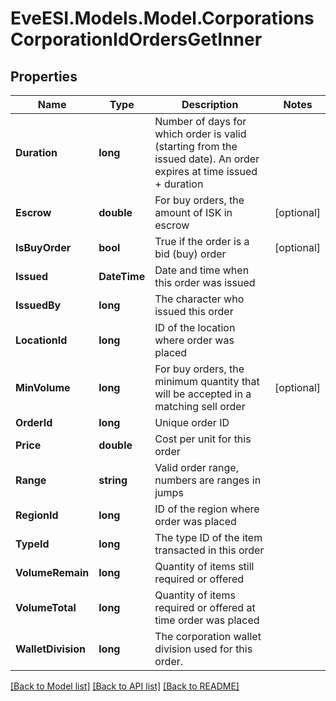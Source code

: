 # EveESI.Models.Model.CorporationsCorporationIdOrdersGetInner

## Properties

Name | Type | Description | Notes
------------ | ------------- | ------------- | -------------
**Duration** | **long** | Number of days for which order is valid (starting from the issued date). An order expires at time issued + duration | 
**Escrow** | **double** | For buy orders, the amount of ISK in escrow | [optional] 
**IsBuyOrder** | **bool** | True if the order is a bid (buy) order | [optional] 
**Issued** | **DateTime** | Date and time when this order was issued | 
**IssuedBy** | **long** | The character who issued this order | 
**LocationId** | **long** | ID of the location where order was placed | 
**MinVolume** | **long** | For buy orders, the minimum quantity that will be accepted in a matching sell order | [optional] 
**OrderId** | **long** | Unique order ID | 
**Price** | **double** | Cost per unit for this order | 
**Range** | **string** | Valid order range, numbers are ranges in jumps | 
**RegionId** | **long** | ID of the region where order was placed | 
**TypeId** | **long** | The type ID of the item transacted in this order | 
**VolumeRemain** | **long** | Quantity of items still required or offered | 
**VolumeTotal** | **long** | Quantity of items required or offered at time order was placed | 
**WalletDivision** | **long** | The corporation wallet division used for this order. | 

[[Back to Model list]](../README.md#documentation-for-models) [[Back to API list]](../README.md#documentation-for-api-endpoints) [[Back to README]](../README.md)

